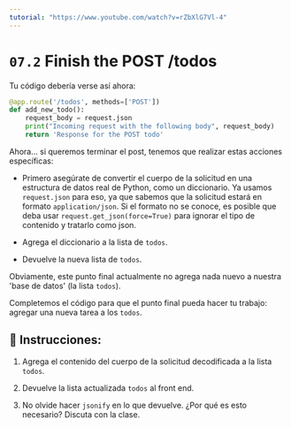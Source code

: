 ```yaml
---
tutorial: "https://www.youtube.com/watch?v=rZbXlG7Vl-4"
---
```


# `07.2` Finish the POST /todos

Tu código debería verse así ahora:

```python
@app.route('/todos', methods=['POST'])
def add_new_todo():
    request_body = request.json
    print("Incoming request with the following body", request_body)
    return 'Response for the POST todo'
```

Ahora... si queremos terminar el post, tenemos que realizar estas acciones específicas:

+ Primero asegúrate de convertir el cuerpo de la solicitud en una estructura de datos real de Python, como un diccionario. Ya usamos `request.json` para eso, ya que sabemos que la solicitud estará en formato `application/json`. Si el formato no se conoce, es posible que deba usar `request.get_json(force=True)` para ignorar el tipo de contenido y tratarlo como json.

+ Agrega el diccionario a la lista de `todos`.

+ Devuelve la nueva lista de `todos`.

Obviamente, este punto final actualmente no agrega nada nuevo a nuestra 'base de datos' (la lista `todos`).

Completemos el código para que el punto final pueda hacer tu trabajo: agregar una nueva tarea a los `todos`.

## 📝 Instrucciones:

1. Agrega el contenido del cuerpo de la solicitud decodificada a la lista `todos`.

2. Devuelve la lista actualizada `todos` al front end.

3. No olvide hacer `jsonify` en lo que devuelve. ¿Por qué es esto necesario? Discuta con la clase.
